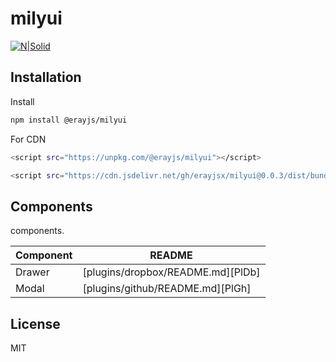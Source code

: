 # milyui

[![N|Solid](https://i.ibb.co/TR8gNGc/mily.png)](https://www.npmjs.com/package/@erayjs/milyui)

## Installation

Install

```sh
npm install @erayjs/milyui
```

For CDN

```sh
<script src="https://unpkg.com/@erayjs/milyui"></script>

<script src="https://cdn.jsdelivr.net/gh/erayjsx/milyui@0.0.3/dist/bundle.js"></script>
```

## Components
components.

| Component | README |
| ------ | ------ |
| Drawer| [plugins/dropbox/README.md][PlDb] |
| Modal | [plugins/github/README.md][PlGh] |

## License

MIT

